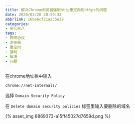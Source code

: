 ```yaml
---
title: 解决Chrome浏览器强制http重定向到https的问题
date: 2020/03/28 20:59:33
abbrlink: 16be6cf21a2c5e38
categories:
- 杂七杂八
tags:
- 网络协议
- 浏览器
- 重定向
- 强制
- 解决
- 问题
---
```

在chrome地址栏中输入
```url
chrome://net-internals/
```

选择 `Domain Security Policy`

在 `Delete domain security policies` 标签里输入要删除的域名

{% asset_img 8869373-a15ff45027d7659d.png %}
